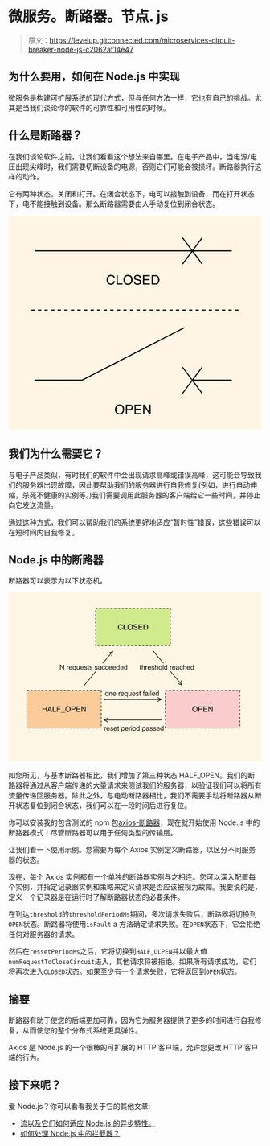 # 微服务。断路器。节点. js

> 原文：<https://levelup.gitconnected.com/microservices-circuit-breaker-node-js-c2062af14e47>

## 为什么要用，如何在 Node.js 中实现

微服务是构建可扩展系统的现代方式，但与任何方法一样，它也有自己的挑战。尤其是当我们谈论你的软件的可靠性和可用性的时候。

## 什么是断路器？

在我们谈论软件之前，让我们看看这个想法来自哪里。在电子产品中，当电源/电压出现尖峰时，我们需要切断设备的电源，否则它们可能会被损坏。断路器执行这样的动作。

它有两种状态，关闭和打开。在闭合状态下，电可以接触到设备，而在打开状态下，电不能接触到设备。那么断路器需要由人手动复位到闭合状态。

![](img/212b15da3a99cd6674be966ebd947c1a.png)

## 我们为什么需要它？

与电子产品类似，有时我们的软件中会出现请求高峰或错误高峰，这可能会导致我们的服务器出现故障，因此要帮助我们的服务器进行自我修复(例如，进行自动伸缩，杀死不健康的实例等。)我们需要调用此服务器的客户端给它一些时间，并停止向它发送流量。

通过这种方式，我们可以帮助我们的系统更好地适应“暂时性”错误，这些错误可以在短时间内自我修复。

## Node.js 中的断路器

断路器可以表示为以下状态机。

![](img/13a87303e4f5de8b5b8617d75dfb48f4.png)

如您所见，与基本断路器相比，我们增加了第三种状态 HALF_OPEN。我们的断路器将通过从客户端传递的大量请求来测试我们的服务器，以验证我们可以将所有流量传递回服务器。除此之外，与电动断路器相比，我们不需要手动将断路器从断开状态复位到闭合状态，我们可以在一段时间后进行复位。

你可以安装我的包含测试的 npm 包[axios-断路器](https://www.npmjs.com/package/axios-circuit-breaker)，现在就开始使用 Node.js 中的断路器模式！尽管断路器可以用于任何类型的传输层。

让我们看一下使用示例。您需要为每个 Axios 实例定义断路器，以区分不同服务器的状态。

现在，每个 Axios 实例都有一个单独的断路器实例与之相连。您可以深入配置每个实例，并指定记录器实例和策略来定义请求是否应该被视为故障。我要说的是，定义一个记录器是在运行时了解断路器状态的必要条件。

在到达`threshold`的`thresholdPeriodMs`期间，多次请求失败后，断路器将切换到`OPEN`状态。断路器将使用`isFault` a 方法确定请求失败。在`OPEN`状态下，它会拒绝任何对服务器的请求。

然后在`ressetPeriodMs`之后，它将切换到`HALF_OLPEN`并以最大值`numRequestToCloseCircuit`进入，其他请求将被拒绝。如果所有请求成功，它们将再次进入`CLOSED`状态。如果至少有一个请求失败，它将返回到`OPEN`状态。

## 摘要

断路器有助于使您的后端更加可靠，因为它为服务器提供了更多的时间进行自我修复，从而使您的整个分布式系统更具弹性。

Axios 是 Node.js 的一个很棒的可扩展的 HTTP 客户端，允许您更改 HTTP 客户端的行为。

## 接下来呢？

爱 Node.js？你可以看看我关于它的其他文章:

*   [流以及它们如何适应 Node.js 的异步特性。](/streams-and-how-they-fit-into-node-js-async-nature-a08723055a67)
*   [如何处理 Node.js 中的拦截器？](/how-to-handle-blockers-in-node-js-1966d0399703)